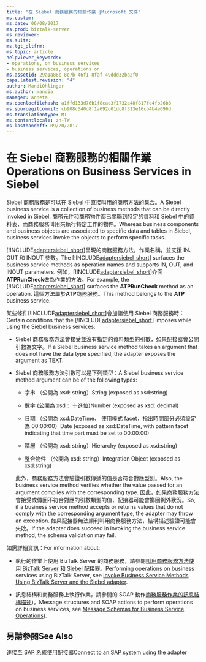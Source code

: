 ```yaml
---
title: "在 Siebel 商務服務的相關作業 |Microsoft 文件"
ms.custom: 
ms.date: 06/08/2017
ms.prod: biztalk-server
ms.reviewer: 
ms.suite: 
ms.tgt_pltfrm: 
ms.topic: article
helpviewer_keywords:
- operations, on business services
- business services, operations on
ms.assetid: 29a1a88c-8c7b-46f1-8faf-49ddd32ba2f0
caps.latest.revision: "4"
author: MandiOhlinger
ms.author: mandia
manager: anneta
ms.openlocfilehash: a1ffd133d76b1f8cae3f1732e48f817fe4fb26b8
ms.sourcegitcommit: cb908c540d8f1a692d01dc8f313e16cb4b4e696d
ms.translationtype: MT
ms.contentlocale: zh-TW
ms.lasthandoff: 09/20/2017
---
```

# <a name="operations-on-business-services-in-siebel"></a><span data-ttu-id="bd022-102">在 Siebel 商務服務的相關作業</span><span class="sxs-lookup"><span data-stu-id="bd022-102">Operations on Business Services in Siebel</span></span>
<span data-ttu-id="bd022-103">Siebel 商務服務是可以在 Siebel 中直接叫用的商務方法的集合。</span><span class="sxs-lookup"><span data-stu-id="bd022-103">A Siebel business service is a collection of business methods that can be directly invoked in Siebel.</span></span> <span data-ttu-id="bd022-104">商務元件和商務物件都已關聯到特定的資料和 Siebel 中的資料表，而商務服務叫用來執行特定工作的物件。</span><span class="sxs-lookup"><span data-stu-id="bd022-104">Whereas business components and business objects are associated to specific data and tables in Siebel, business services invoke the objects to perform specific tasks.</span></span>  
  
 <span data-ttu-id="bd022-105">[!INCLUDE[adaptersiebel_short](../../includes/adaptersiebel-short-md.md)]呈現的商務服務方法，作業名稱，並支援 IN、 OUT 和 INOUT 參數。</span><span class="sxs-lookup"><span data-stu-id="bd022-105">The [!INCLUDE[adaptersiebel_short](../../includes/adaptersiebel-short-md.md)] surfaces the business service methods as operation names and supports IN, OUT, and INOUT parameters.</span></span> <span data-ttu-id="bd022-106">例如，[!INCLUDE[adaptersiebel_short](../../includes/adaptersiebel-short-md.md)]介面**ATPRunCheck**做為作業的方法。</span><span class="sxs-lookup"><span data-stu-id="bd022-106">For example, the [!INCLUDE[adaptersiebel_short](../../includes/adaptersiebel-short-md.md)] surfaces the **ATPRunCheck** method as an operation.</span></span> <span data-ttu-id="bd022-107">這個方法屬於**ATP**商務服務。</span><span class="sxs-lookup"><span data-stu-id="bd022-107">This method belongs to the **ATP** business service.</span></span>  
  
 <span data-ttu-id="bd022-108">某些條件[!INCLUDE[adaptersiebel_short](../../includes/adaptersiebel-short-md.md)]會加諸使用 Siebel 商務服務時：</span><span class="sxs-lookup"><span data-stu-id="bd022-108">Certain conditions that the [!INCLUDE[adaptersiebel_short](../../includes/adaptersiebel-short-md.md)] imposes while using the Siebel business services:</span></span>  
  
-   <span data-ttu-id="bd022-109">Siebel 商務服務方法會接受並沒有指定的資料類型的引數，如果配接器會公開引數為文字。</span><span class="sxs-lookup"><span data-stu-id="bd022-109">If a Siebel business service method takes an argument that does not have the data type specified, the adapter exposes the argument as TEXT.</span></span>  
  
-   <span data-ttu-id="bd022-110">Siebel 商務服務方法引數可以是下列類型：</span><span class="sxs-lookup"><span data-stu-id="bd022-110">A Siebel business service method argument can be of the following types:</span></span>  
  
    -   <span data-ttu-id="bd022-111">字串 （公開為 xsd: string）</span><span class="sxs-lookup"><span data-stu-id="bd022-111">String (exposed as xsd:string)</span></span>  
  
    -   <span data-ttu-id="bd022-112">數字 (公開為 xsd： 十進位)</span><span class="sxs-lookup"><span data-stu-id="bd022-112">Number (exposed as xsd: decimal)</span></span>  
  
    -   <span data-ttu-id="bd022-113">日期 （公開為 xsd:DateTime、 使用模式 facet，指出時間部分必須設定為 00:00:00）</span><span class="sxs-lookup"><span data-stu-id="bd022-113">Date (exposed as xsd:DateTime, with pattern facet indicating that time part must be set to 00:00:00)</span></span>  
  
    -   <span data-ttu-id="bd022-114">階層 （公開為 xsd: string）</span><span class="sxs-lookup"><span data-stu-id="bd022-114">Hierarchy (exposed as xsd:string)</span></span>  
  
    -   <span data-ttu-id="bd022-115">整合物件 （公開為 xsd: string）</span><span class="sxs-lookup"><span data-stu-id="bd022-115">Integration Object (exposed as xsd:string)</span></span>  
  
     <span data-ttu-id="bd022-116">此外，商務服務方法會驗證引數傳遞的值是否符合對應型別。</span><span class="sxs-lookup"><span data-stu-id="bd022-116">Also, the business service method verifies whether the value passed for an argument complies with the corresponding type.</span></span> <span data-ttu-id="bd022-117">因此，如果商務服務方法會接受或傳回不符合對應的引數類型的值，配接器可能會擲回例外狀況。</span><span class="sxs-lookup"><span data-stu-id="bd022-117">So, if a business service method accepts or returns values that do not comply with the corresponding argument type, the adapter may throw an exception.</span></span> <span data-ttu-id="bd022-118">如果配接器無法順利叫用商務服務方法，結構描述驗證可能會失敗。</span><span class="sxs-lookup"><span data-stu-id="bd022-118">If the adapter does succeed in invoking the business service method, the schema validation may fail.</span></span>  
  
 <span data-ttu-id="bd022-119">如需詳細資訊：</span><span class="sxs-lookup"><span data-stu-id="bd022-119">For information about:</span></span>  
  
-   <span data-ttu-id="bd022-120">執行的作業上使用 BizTalk Server 的商務服務，請參閱[叫用商務服務方法使用 BizTalk Server 和 Siebel 配接器](../../adapters-and-accelerators/adapter-siebel/invoke-business-service-methods-using-biztalk-server-and-the-siebel-adapter.md)。</span><span class="sxs-lookup"><span data-stu-id="bd022-120">Performing operations on business services using BizTalk Server, see [Invoke Business Service Methods Using BizTalk Server and the Siebel adapter](../../adapters-and-accelerators/adapter-siebel/invoke-business-service-methods-using-biztalk-server-and-the-siebel-adapter.md).</span></span>  
  
-   <span data-ttu-id="bd022-121">訊息結構和商務服務上執行作業，請參閱的 SOAP 動作[商務服務作業的訊息結構描述](../../adapters-and-accelerators/adapter-siebel/message-schemas-for-business-service-operations.md))。</span><span class="sxs-lookup"><span data-stu-id="bd022-121">Message structures and SOAP actions to perform operations on business services, see [Message Schemas for Business Service Operations](../../adapters-and-accelerators/adapter-siebel/message-schemas-for-business-service-operations.md)).</span></span>  
  
## <a name="see-also"></a><span data-ttu-id="bd022-122">另請參閱</span><span class="sxs-lookup"><span data-stu-id="bd022-122">See Also</span></span>  
 [<span data-ttu-id="bd022-123">連接至 SAP 系統使用配接器</span><span class="sxs-lookup"><span data-stu-id="bd022-123">Connect to an SAP system using the adapter</span></span>](../../adapters-and-accelerators/adapter-sap/connect-to-an-sap-system-using-the-adapter.md)